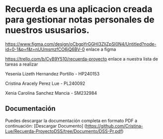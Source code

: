 # Recuerda es una aplicacion creada para gestionar notas personales de nuestros ususarios.

https://www.figma.com/design/oCbgpYrGGHI3ZliZpSI0N4/Untitled?node-id=0-1&p=f&t=nUUmsmzfCO6jQ6BV-0 enlace a figma

https://trello.com/b/CyB9Y510/recuerda-proyecto enlace a nuestra lista de tareas a realizar

Yesenia Lizeth Hernandez Portillo - HP240153

Cristina Aracely Perez Lue - PL240092

Xenia Carolina Sanchez Mancia - SM232984

## Documentación

Puedes descargar la documentación completa en formato PDF a continuación: [Descargar Documento] (https://github.com/Cristina-Lue/Recuerda-ProyectoDSS/tree/Documento/DSS-Pr.pdf)

